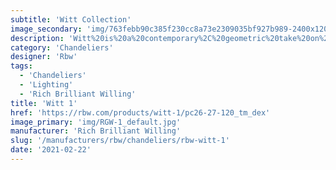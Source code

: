 ```yaml
---
subtitle: 'Witt Collection'
image_secondary: 'img/763febb90c385f230cc8a73e2309035bf927b989-2400x1200.png'
description: 'Witt%20is%20a%20contemporary%2C%20geometric%20take%20on%20the%20traditional%20chandelier.%20Two%20glowing%2C%20pearl-like%20luminaires%20are%20framed%20by%20the%20graphic%20outlines%20of%20five%20hollow%20brass%20cubes%2C%20which%2C%20like%20building%20blocks%2C%20allow%20for%20endless%20compositions%3A%20They%20can%20be%20hung%20in%20a%20linear%20procession%2C%20both%20horizontally%20and%20vertical'
category: 'Chandeliers'
designer: 'Rbw'
tags:
  - 'Chandeliers'
  - 'Lighting'
  - 'Rich Brilliant Willing'
title: 'Witt 1'
href: 'https://rbw.com/products/witt-1/pc26-27-120_tm_dex'
image_primary: 'img/RGW-1_default.jpg'
manufacturer: 'Rich Brilliant Willing'
slug: '/manufacturers/rbw/chandeliers/rbw-witt-1'
date: '2021-02-22'
---
```

